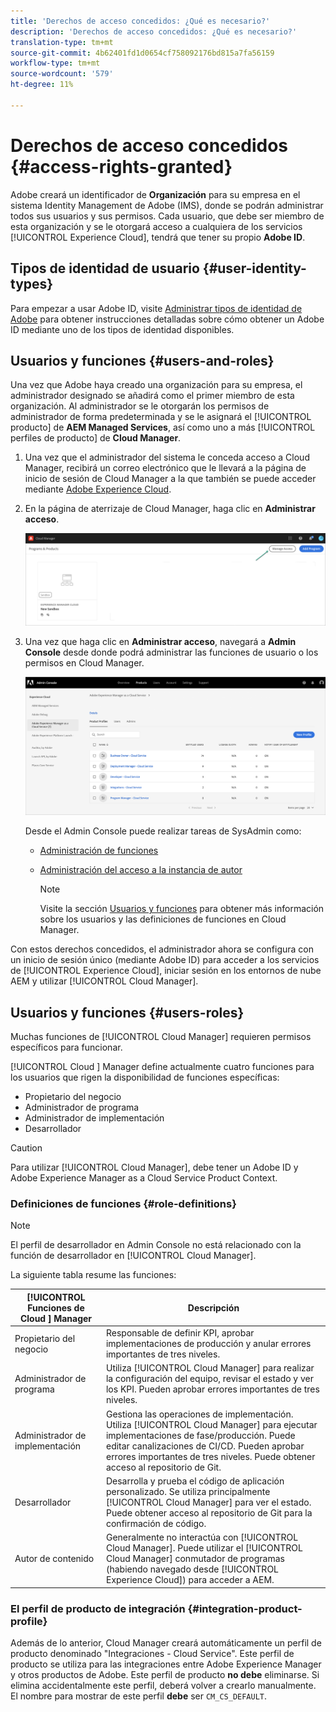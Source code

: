 ```yaml
---
title: 'Derechos de acceso concedidos: ¿Qué es necesario?'
description: 'Derechos de acceso concedidos: ¿Qué es necesario?'
translation-type: tm+mt
source-git-commit: 4b62401fd1d0654cf758092176bd815a7fa56159
workflow-type: tm+mt
source-wordcount: '579'
ht-degree: 11%

---
```



# Derechos de acceso concedidos {#access-rights-granted}

Adobe creará un identificador de **Organización** para su empresa en el sistema Identity Management de Adobe (IMS), donde se podrán administrar todos sus usuarios y sus permisos. Cada usuario, que debe ser miembro de esta organización y se le otorgará acceso a cualquiera de los servicios [!UICONTROL Experience Cloud], tendrá que tener su propio **Adobe ID**.

## Tipos de identidad de usuario {#user-identity-types}

Para empezar a usar Adobe ID, visite [Administrar tipos de identidad de Adobe](https://helpx.adobe.com/enterprise/using/identity.html) para obtener instrucciones detalladas sobre cómo obtener un Adobe ID mediante uno de los tipos de identidad disponibles.

## Usuarios y funciones {#users-and-roles}

Una vez que Adobe haya creado una organización para su empresa, el administrador designado se añadirá como el primer miembro de esta organización. Al administrador se le otorgarán los permisos de administrador de forma predeterminada y se le asignará el [!UICONTROL producto] de **AEM Managed Services**, así como uno a más [!UICONTROL perfiles de producto] de **Cloud Manager**.

1. Una vez que el administrador del sistema le conceda acceso a Cloud Manager, recibirá un correo electrónico que le llevará a la página de inicio de sesión de Cloud Manager a la que también se puede acceder mediante [Adobe Experience Cloud](https://my.cloudmanager.adobe.com/).

1. En la página de aterrizaje de Cloud Manager, haga clic en **Administrar acceso**.

   ![](/help/onboarding/getting-access-to-aem-in-cloud/assets/sys-admin5.png)

1. Una vez que haga clic en **Administrar acceso**, navegará a **Admin Console** desde donde podrá administrar las funciones de usuario o los permisos en Cloud Manager.

   ![](/help/onboarding/getting-access-to-aem-in-cloud/assets/sys-admin1.png)

   Desde el Admin Console puede realizar tareas de SysAdmin como:
   * [Administración de funciones](https://experienceleague.adobe.com/docs/experience-manager-cloud-service/onboarding/getting-access/navigation.html?lang=en#manage-roles)
   * [Administración del acceso a la instancia de autor](https://experienceleague.adobe.com/docs/experience-manager-cloud-service/onboarding/getting-access/navigation.html?lang=en#manage-access-aem)

      >[!NOTE]
      >Visite la sección [Usuarios y funciones](#users-roles) para obtener más información sobre los usuarios y las definiciones de funciones en Cloud Manager.

Con estos derechos concedidos, el administrador ahora se configura con un inicio de sesión único (mediante Adobe ID) para acceder a los servicios de [!UICONTROL Experience Cloud], iniciar sesión en los entornos de nube AEM y utilizar [!UICONTROL Cloud Manager].

## Usuarios y funciones {#users-roles}

Muchas funciones de [!UICONTROL Cloud Manager] requieren permisos específicos para funcionar.

[!UICONTROL Cloud ] Manager define actualmente cuatro funciones para los usuarios que rigen la disponibilidad de funciones específicas:

* Propietario del negocio
* Administrador de programa
* Administrador de implementación
* Desarrollador

>[!CAUTION]
>
>Para utilizar [!UICONTROL Cloud Manager], debe tener un Adobe ID y Adobe Experience Manager as a Cloud Service Product Context.

### Definiciones de funciones {#role-definitions}

>[!NOTE]
>
>El perfil de desarrollador en Admin Console no está relacionado con la función de desarrollador en [!UICONTROL Cloud Manager].

La siguiente tabla resume las funciones:

| [!UICONTROL Funciones de Cloud ] Manager | Descripción |
|--- |--- |
| Propietario del negocio | Responsable de definir KPI, aprobar implementaciones de producción y anular errores importantes de tres niveles. |
| Administrador de programa | Utiliza [!UICONTROL Cloud Manager] para realizar la configuración del equipo, revisar el estado y ver los KPI. Pueden aprobar errores importantes de tres niveles. |
| Administrador de implementación | Gestiona las operaciones de implementación. Utiliza [!UICONTROL Cloud Manager] para ejecutar implementaciones de fase/producción. Puede editar canalizaciones de CI/CD. Pueden aprobar errores importantes de tres niveles. Puede obtener acceso al repositorio de Git. |
| Desarrollador | Desarrolla y prueba el código de aplicación personalizado. Se utiliza principalmente [!UICONTROL Cloud Manager] para ver el estado. Puede obtener acceso al repositorio de Git para la confirmación de código. |
| Autor de contenido | Generalmente no interactúa con [!UICONTROL Cloud Manager]. Puede utilizar el [!UICONTROL Cloud Manager] conmutador de programas (habiendo navegado desde [!UICONTROL Experience Cloud]) para acceder a AEM. |

### El perfil de producto de integración {#integration-product-profile}

Además de lo anterior, Cloud Manager creará automáticamente un perfil de producto denominado &quot;Integraciones - Cloud Service&quot;. Este perfil de producto se utiliza para las integraciones entre Adobe Experience Manager y otros productos de Adobe. Este perfil de producto **no debe** eliminarse. Si elimina accidentalmente este perfil, deberá volver a crearlo manualmente. El nombre para mostrar de este perfil **debe** ser `CM_CS_DEFAULT`.

